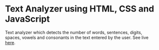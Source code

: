 # Text Analyzer using HTML, CSS and JavaScript

Text analyzer which detects the number of words, sentences, digits, spaces, vowels and consonants in the text entered by the user. See live [here](https://text-analyzzer.netlify.app/).

